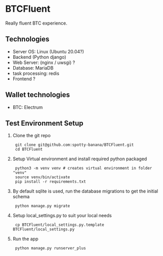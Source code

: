 # BTCFluent

Really fluent BTC experience.

## Technologies

* Server OS: Linux (Ubuntu 20.04?)
* Backend (Python django)
* Web Server: (nginx / uwsgi) ?
* Database: MariaDB
* task processing: redis
* Frontend ?


## Wallet technologies

* BTC: Electrum

## Test Environment Setup

1. Clone the git repo

		git clone git@github.com:spotty-banana/BTCFluent.git
		cd BTCFluent

2. Setup Virtual environment and install required python packaged


		python3 -m venv venv # creates virtual environment in folder "venv"
		source venv/bin/activate
		pip install -r requirements.txt

3. By default sqlite is used, run the database migrations to get the initial schema

		python manage.py migrate

4. Setup local_settings.py to suit your local needs

		cp BTCFluent/local_settings.py.template BTCFluent/local_settings.py

6. Run the app

		python manage.py runserver_plus
